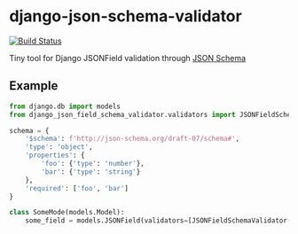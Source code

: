 # django-json-schema-validator
[![Build Status](https://travis-ci.org/wblxyxolbkhv/django-json-schema-validator.svg?branch=main)](https://travis-ci.org/wblxyxolbkhv/django-json-schema-validator)

Tiny tool for Django JSONField validation through [JSON Schema](https://python-jsonschema.readthedocs.io/en/latest/validate/)

## Example

```python
from django.db import models
from django_json_field_schema_validator.validators import JSONFieldSchemaValidator

schema = {
    '$schema': f'http://json-schema.org/draft-07/schema#',
    'type': 'object',
    'properties': {
        'foo': {'type': 'number'},
        'bar': {'type': 'string'}
    },
    'required': ['foo', 'bar']
}

class SomeMode(models.Model):
    some_field = models.JSONField(validators=[JSONFieldSchemaValidator(schema)])

```
